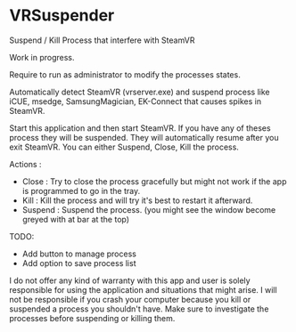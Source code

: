 # VRSuspender
Suspend / Kill Process that interfere with SteamVR

Work in progress. 

Require to run as administrator to modify the processes states.

Automatically detect SteamVR (vrserver.exe) and suspend process like iCUE, msedge, SamsungMagician, EK-Connect that causes spikes in
SteamVR.

Start this application and then start SteamVR. If you have any of theses process they will be suspended. They will automatically resume after you exit SteamVR.
You can either Suspend, Close, Kill the process.

Actions : 

- Close : Try to close the process gracefully but might not work if the app is programmed to go in the tray.
- Kill : Kill the process and will try it's best to restart it afterward.
- Suspend : Suspend the process. (you might see the window become greyed with at bar at the top)

TODO:
- Add button to manage process
- Add option to save process list

I do not offer any kind of warranty with this app and user is solely responsible for using the application and situations that might arise.
I will not be responsible if you crash your computer because you kill or suspended a process you shouldn't have.
Make sure to investigate the processes before suspending or killing them.
